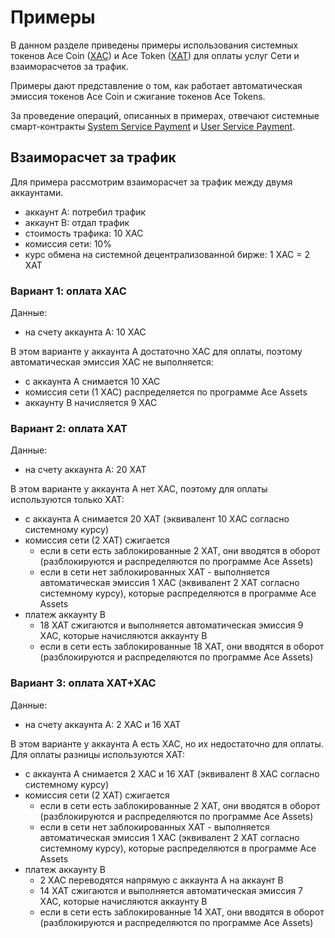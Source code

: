 # Примеры

В данном разделе приведены примеры использования системных токенов Ace Coin
([XAC][1]) и Ace Token ([XAT][2]) для оплаты услуг Сети и взаиморасчетов
за трафик.

Примеры дают представление о том, как работает автоматическая эмиссия токенов
Ace Coin и сжигание токенов Ace Tokens.

За проведение операций, описанных в примерах, отвечают системные смарт-контракты
[System Service Payment][3] и [User Service Payment][4].


## Взаиморасчет за трафик

Для примера рассмотрим взаиморасчет за трафик между двумя аккаунтами.

- аккаунт A: потребил трафик
- аккаунт B: отдал трафик
- стоимость трафика: 10 XAC
- комиссия сети: 10%
- курс обмена на системной децентрализованной бирже: 1 XAC = 2 XAT


### Вариант 1: оплата XAC

Данные:

- на счету аккаунта А: 10 XAC

В этом варианте у аккаунта А достаточно XAC для оплаты, поэтому автоматическая
эмиссия XAC не выполняется:

- с аккаунта А снимается 10 XAC
- комиссия сети (1 XAC) распределяется по программе Ace Assets
- аккаунту B начисляется 9 XAC


### Вариант 2: оплата XAT

Данные:

- на счету аккаунта А: 20 XAT

В этом варианте у аккаунта А нет XAC, поэтому для оплаты используются только XAT:

- с аккаунта А снимается 20 XAT (эквивалент 10 XAC согласно системному курсу)
- комиссия сети (2 XAT) сжигается
    - если в сети есть заблокированные 2 XAT, они вводятся в оборот (разблокируются и распределяются по программе Ace Assets)
    - если в сети нет заблокированных XAT - выполняется автоматическая эмиссия 1 XAC (эквивалент 2 XAT согласно системному курсу), которые распределяются в программе Ace Assets
- платеж аккаунту B
    - 18 XAT сжигаются и выполняется автоматическая эмиссия 9 XAC, которые начисляются аккаунту B
    - если в сети есть заблокированные 18 XAT, они вводятся в оборот (разблокируются и распределяются по программе Ace Assets)


### Вариант 3: оплата XAT+XAC

Данные:

- на счету аккаунта А: 2 XAC и 16 XAT

В этом варианте у аккаунта А есть XAC, но их недостаточно для оплаты. Для оплаты
разницы используются XAT:

- с аккаунта А снимается 2 XAC и 16 XAT (эквивалент 8 XAC согласно системному курсу)
- комиссия сети (2 XAT) сжигается
    - если в сети есть заблокированные 2 XAT, они вводятся в оборот (разблокируются и распределяются по программе Ace Assets)
    - если в сети нет заблокированных XAT - выполняется автоматическая эмиссия 1 XAC (эквивалент 2 XAT согласно системному курсу), которые распределяются в программе Ace Assets
- платеж аккаунту B
    - 2 XAC переводятся напрямую с аккаунта А на аккаунт B
    - 14 XAT сжигаются и выполняется автоматическая эмиссия 7 XAC, которые начисляются аккаунту B
    - если в сети есть заблокированные 14 XAT, они вводятся в оборот (разблокируются и распределяются по программе Ace Assets)


[1]: ace-coin.md
[2]: ace-token.md
[3]: ../list-of-operations/system-service-payment.md
[4]: ../list-of-operations/user-service-payment.md
